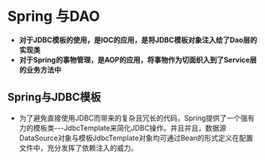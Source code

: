 #  Spring 与DAO
* **对于JDBC模板的使用，是IOC的应用，是将JDBC模板对象注入给了Dao层的实现类**
* **对于Spring的事物管理，是AOP的应用，将事物作为切面织入到了Service层的业务方法中**
## Spring与JDBC模板
* 为了避免直接使用JDBC而带来的复杂且冗长的代码，Spring提供了一个强有力的模板类---JdbcTemplate来简化JDBC操作。并且并且，数据源DataSource对象与模板JdbcTemplate对象均可通过Bean的形式定义在配置文件中，充分发挥了依赖注入的威力。
